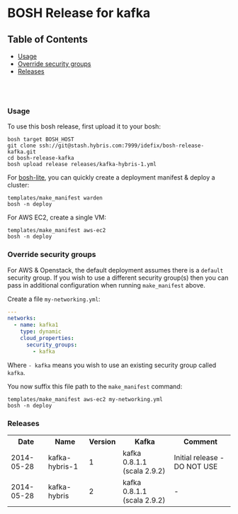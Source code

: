 # BOSH Release for kafka

## Table of Contents
* [Usage](#usage)
* [Override security groups](#security)
* [Releases](#releases)
<br />
<br />


### <a name="usage"></a>Usage

To use this bosh release, first upload it to your bosh:

```
bosh target BOSH_HOST
git clone ssh://git@stash.hybris.com:7999/idefix/bosh-release-kafka.git
cd bosh-release-kafka
bosh upload release releases/kafka-hybris-1.yml
```

For [bosh-lite](https://github.com/cloudfoundry/bosh-lite), you can quickly create a deployment manifest & deploy a cluster:

```
templates/make_manifest warden
bosh -n deploy
```

For AWS EC2, create a single VM:

```
templates/make_manifest aws-ec2
bosh -n deploy
```

### <a name="security"></a>Override security groups

For AWS & Openstack, the default deployment assumes there is a `default` security group. If you wish to use a different security group(s) then you can pass in additional configuration when running `make_manifest` above.

Create a file `my-networking.yml`:

``` yaml
---
networks:
  - name: kafka1
    type: dynamic
    cloud_properties:
      security_groups:
        - kafka
```

Where `- kafka` means you wish to use an existing security group called `kafka`.

You now suffix this file path to the `make_manifest` command:

```
templates/make_manifest aws-ec2 my-networking.yml
bosh -n deploy
```

### <a name="releases"></a>Releases
<table>
  <tr>
    <th>Date</th>
    <th>Name</th>
    <th>Version</th>
    <th>Kafka</th>
    <th>Comment</th>
  </tr>
  <tr>
    <td>2014-05-28</td>
    <td>kafka-hybris-1</td>
    <td>1</td>
    <td>kafka 0.8.1.1 (scala 2.9.2)</td>
    <td>Initial release - DO NOT USE</td>
  </tr>
  <tr>
    <td>2014-05-28</td>
    <td>kafka-hybris</td>
    <td>2</td>
    <td>kafka 0.8.1.1 (scala 2.9.2)</td>
    <td>-</td>
  </tr>
</table>
